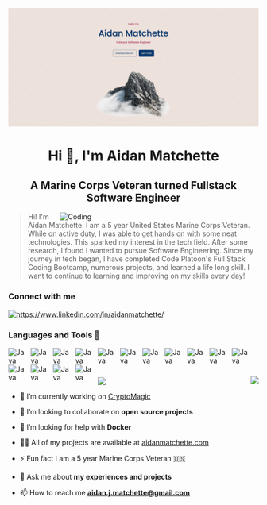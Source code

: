 [![MasterHead](https://github.com/aidanmatchette/aidanmatchette/blob/main/assets/Matchette.png)](https://aidanmatchette.com)

<h1 align="center">Hi 👋, I'm Aidan Matchette</h1>
<h2 align="center">A Marine Corps Veteran turned Fullstack Software Engineer</h2>

<img align="right" alt="Coding" width="400" src="https://c.tenor.com/2uyENRmiUt0AAAAC/coding.gif">

> Hi! I'm Aidan Matchette. I am a 5 year United States Marine Corps Veteran. While on active duty, I was able to get hands on with some neat technologies. This sparked my interest in the tech field. After some research, I found I wanted to pursue Software Engineering. Since my journey in tech began, I have completed Code Platoon's Full Stack Coding Bootcamp, numerous projects, and learned a life long skill. I want to continue to learning and improving on my skills every day!

### Connect with me

<p align="left">
<a href="https://linkedin.com/in/aidanmatchette/" target="_blank"><img align="center" src="https://raw.githubusercontent.com/rahuldkjain/github-profile-readme-generator/master/src/images/icons/Social/linked-in-alt.svg" alt="https://www.linkedin.com/in/aidanmatchette/" height="30" width="40" /></a>
</p>

### Languages and Tools 🔧

<img align="left" alt="Java" width="35px" style="padding-right:10px;" src="https://cdn.jsdelivr.net/gh/devicons/devicon/icons/javascript/javascript-plain.svg"/>
<img align="left" alt="Java" width="35px" style="padding-right:10px;" src="https://cdn.jsdelivr.net/gh/devicons/devicon/icons/react/react-original.svg"/>
<img align="left" alt="Java" width="35px" style="padding-right:10px;" src="https://cdn.jsdelivr.net/gh/devicons/devicon/icons/html5/html5-plain.svg"/>
<img align="left" alt="Java" width="35px" style="padding-right:10px;" src="https://cdn.jsdelivr.net/gh/devicons/devicon/icons/css3/css3-plain.svg"/>
<img align="left" alt="Java" width="35px" style="padding-right:10px;" src="https://cdn.jsdelivr.net/gh/devicons/devicon/icons/bootstrap/bootstrap-original-wordmark.svg"/>
<img align="left" alt="Java" width="35px" style="padding-right:10px;" src="https://cdn.jsdelivr.net/gh/devicons/devicon/icons/materialui/materialui-original.svg"/>
<img align="left" alt="Java" width="35px" style="padding-right:10px;" src="https://cdn.jsdelivr.net/gh/devicons/devicon/icons/jest/jest-plain.svg"/>
<img align="left" alt="Java" width="35px" style="padding-right:10px;" src="https://cdn.jsdelivr.net/gh/devicons/devicon/icons/python/python-plain.svg"/>
<img align="left" alt="Java" width="35px" style="padding-right:10px;" src="https://cdn.jsdelivr.net/gh/devicons/devicon/icons/django/django-plain.svg"/>
<img align="left" alt="Java" width="35px" style="padding-right:10px;" src="https://cdn.jsdelivr.net/gh/devicons/devicon/icons/postgresql/postgresql-original.svg"/>
<img align="left" alt="Java" width="35px" style="padding-right:10px;" src="https://cdn.jsdelivr.net/gh/devicons/devicon/icons/vim/vim-original.svg"/>
<img align="left" alt="Java" width="35px" style="padding-right:10px;" src="https://cdn.jsdelivr.net/gh/devicons/devicon/icons/amazonwebservices/amazonwebservices-plain-wordmark.svg"/>
<img align="left" alt="Java" width="35px" style="padding-right:10px;" src="https://cdn.jsdelivr.net/gh/devicons/devicon/icons/linux/linux-original.svg"/>
<img align="left" alt="Java" width="35px" style="padding-right:10px;" src="https://cdn.jsdelivr.net/gh/devicons/devicon/icons/nginx/nginx-original.svg"/>
<img align="left" alt="Java" width="35px" style="padding-right:10px;" src="https://cdn.jsdelivr.net/gh/devicons/devicon/icons/git/git-original.svg"/>
<br />

#
<a href="https://github.com/anuraghazra/github-readme-stats">
  <img align="center" src="https://github-readme-stats.vercel.app/api?username=aidanmatchette&theme=city_lights&show_icons=true&hide=prs,issues&card_width=200" />
</a>
<a href="https://github.com/anuraghazra/convoychat">
  <img align="right" src="https://github-readme-stats.vercel.app/api/top-langs/?username=aidanmatchette&theme=city_lights&layout=compact&hide=css&langs_count=4&card_width=300" />
</a>
<!-- ![Aidan's GitHub stats](https://github-readme-stats.vercel.app/api?username=aidanmatchette&theme=city_lights&show_icons=true&hide=prs,issues&card_width=200) -->

<!-- [![Top Langs](https://github-readme-stats.vercel.app/api/top-langs/?username=aidanmatchette&theme=city_lights&layout=compact&card_width=200)](https://github.com/anuraghazra/github-readme-stats) -->

- 🔭 I’m currently working on [CryptoMagic](https://cryptomagic.aidanmatchette.com/)

- 👯 I’m looking to collaborate on **open source projects**

- 🤝 I’m looking for help with **Docker**

- 👨‍💻 All of my projects are available at [aidanmatchette.com](https://aidanmatchette.com/)

- ⚡ Fun fact I am a 5 year Marine Corps Veteran 🇺🇸

- 💬 Ask me about **my experiences and projects**

- 📫 How to reach me **aidan.j.matchette@gmail.com**
